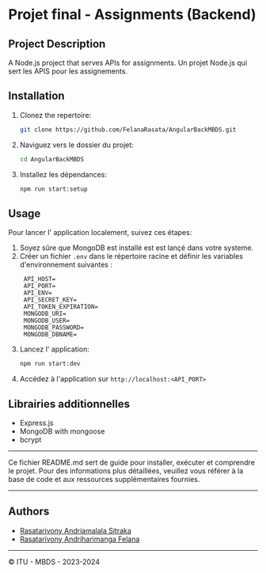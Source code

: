 # Projet final - Assignments  (Backend)

## Project Description
A Node.js project that serves APIs for assignments.
Un projet Node.js qui sert les APIS pour les assignements.

## Installation
1. Clonez the repertoire:
   ```bash
   git clone https://github.com/FelanaRasata/AngularBackMBDS.git
   ```
2. Naviguez vers le dossier du projet:
   ```bash 
   cd AngularBackMBDS
   ```
3. Installez les dépendances:
   ```bash
   npm run start:setup
   ```

## Usage
Pour lancer l' application localement, suivez ces étapes:
1. Soyez sûre que MongoDB est installé est est lançé dans votre systeme.
2. Créer un fichier `.env` dans le répertoire racine et définir les variables d'environnement suivantes :
   ```dotenv
    API_HOST=
    API_PORT=
    API_ENV=
    API_SECRET_KEY=
    API_TOKEN_EXPIRATION=
    MONGODB_URI=
    MONGODB_USER=
    MONGODB_PASSWORD=
    MONGODB_DBNAME=
   ```
3. Lancez l' application:
   ```bash
   npm run start:dev
   ```
4. Accédez à l'application sur `http://localhost:<API_PORT>`

## Librairies additionnelles
- Express.js
- MongoDB with mongoose
- bcrypt

---

Ce fichier README.md sert de guide pour installer, exécuter et comprendre le projet. Pour des informations plus détaillées, veuillez vous référer à la base de code et aux ressources supplémentaires fournies.

---

## Authors
- [Rasatarivony Andriamalala Sitraka](mailto:rasatasitraka2@gmail.com)
- [Rasatarivony Andriharimanga Felana](mailto:rasatadiamondra@gmail.com)

---

&copy; ITU - MBDS - 2023-2024
